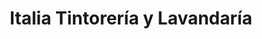 ---
title: "Italia Tintorería y Lavandaría"
url: /toluca/italia-tintoreria-y-lavandaria/
shop: Wäscherei
---